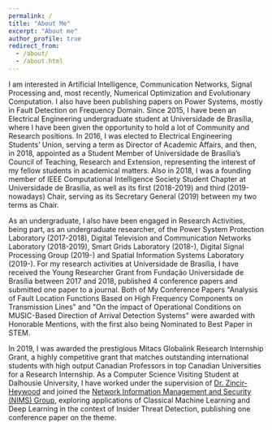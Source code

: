 ```yaml
---
permalink: /
title: "About Me"
excerpt: "About me"
author_profile: true
redirect_from:
  - /about/
  - /about.html
---
```


I am interested in Artificial Intelligence, Communication Networks, Signal Processing and, most recently, Numerical Optimization and Evolutionary Computation. I also have been publishing papers on Power Systems, mostly in Fault Detection on Frequency Domain. Since 2015, I have been an Electrical Engineering undergraduate student at Universidade de Brasília, where I have been given the opportunity to hold a lot of Community and Research positions. In 2016, I  was elected to Electrical Engineering Students’ Union, serving a term as Director of Academic Affairs, and then, in 2018, appointed as a Student Member of Universidade de Brasília’s Council of Teaching, Research and Extension, representing the interest of my fellow students in academical matters. Also in 2018, I was a founding member of IEEE Computational Intelligence Society Student Chapter at Universidade de Brasília, as well as its first (2018-2019) and third (2019-nowadays) Chair, serving as its Secretary General (2019) between my two terms as Chair.

 As an undergraduate, I also have been engaged in Research Activities, being part, as an undergraduate researcher, of the Power System Protection Laboratory (2017-2018), Digital Television and Communication Networks Laboratory (2018-2019), Smart Grids Laboratory (2018-),  Digital Signal Processing Group (2019-) and Spatial Information Systems Laboratory (2019-). For my research activities at Universidade de Brasília, I have received the Young Researcher Grant from Fundação Universidade de Brasília between 2017 and 2018, published  4 conference papers and submitted one paper to a journal. Both of My Conference Papers "Analysis of Fault Location Functions Based on High Frequency Components on Transmission Lines" and "On the impact of
Operational Conditions on MUSIC-Based Direction of Arrival Detection Systems" were awarded with Honorable Mentions, with the first also being Nominated to Best Paper in STEM.

In 2019, I was awarded the prestigious Mitacs Globalink Research Internship Grant, a highly competitive grant that matches outstanding international students with high output Canadian Professors in top Canadian Universities for a Research Internship. As a Computer Science Visiting Student at Dalhousie University, I have worked under the supervision of [Dr. Zincir-Heywood](https://web.cs.dal.ca/~zincir/) and joined the [Network Information Management and Security (NIMS) Group](https://projects.cs.dal.ca/projectx/), exploring applications of Classical Machine Learning and Deep Learning in the context of Insider Threat Detection, publishing one conference paper on the theme.   
